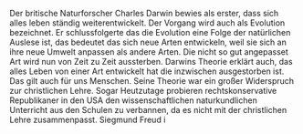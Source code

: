 Der britische Naturforscher Charles Darwin bewies als erster, dass sich alles leben ständig weiterentwickelt. Der Vorgang wird auch als Evolution bezeichnet.
Er schlussfolgerte das die Evolution eine Folge der natürlichen Auslese ist, das bedeutet das sich neue Arten entwickeln, weil sie sich an ihre neue Umwelt anpassen als andere Arten. Die nicht so gut angepasset Art wird nun von Zeit zu Zeit aussterben. 
Darwins Theorie erklärt auch, das alles Leben von einer Art entwickelt hat die inzwischen ausgestorben ist. Das gilt auch für uns Menschen.
Seine Theorie war ein großer Widerspruch zur christlichen Lehre. Sogar Heutzutage probieren rechtskonservative Republikaner in den USA den wissenschaftlichen naturkundlichen Unterricht aus den Schulen zu verbannen, da es nicht mit der christlichen Lehre zusammenpasst.
Siegmund Freud i